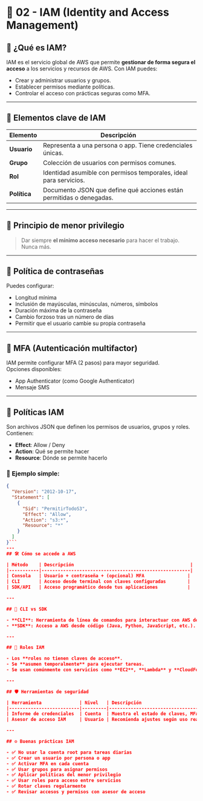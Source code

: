 # 🔐 02 - IAM (Identity and Access Management)

## 📘 ¿Qué es IAM?

IAM es el servicio global de AWS que permite **gestionar de forma segura el acceso** a los servicios y recursos de AWS. Con IAM puedes:

- Crear y administrar usuarios y grupos.
- Establecer permisos mediante políticas.
- Controlar el acceso con prácticas seguras como MFA.

---

## 👥 Elementos clave de IAM

| Elemento     | Descripción |
|--------------|-------------|
| **Usuario**  | Representa a una persona o app. Tiene credenciales únicas. |
| **Grupo**    | Colección de usuarios con permisos comunes. |
| **Rol**      | Identidad asumible con permisos temporales, ideal para servicios. |
| **Política** | Documento JSON que define qué acciones están permitidas o denegadas. |

---

## 🧱 Principio de menor privilegio

> Dar siempre **el mínimo acceso necesario** para hacer el trabajo. Nunca más.

---

## 🔑 Política de contraseñas

Puedes configurar:
- Longitud mínima
- Inclusión de mayúsculas, minúsculas, números, símbolos
- Duración máxima de la contraseña
- Cambio forzoso tras un número de días
- Permitir que el usuario cambie su propia contraseña

---

## 🔐 MFA (Autenticación multifactor)

IAM permite configurar MFA (2 pasos) para mayor seguridad.  
Opciones disponibles:
- App Authenticator (como Google Authenticator)
- Mensaje SMS

---

## 🧾 Políticas IAM

Son archivos JSON que definen los permisos de usuarios, grupos y roles.  
Contienen:
- **Effect**: Allow / Deny
- **Action**: Qué se permite hacer
- **Resource**: Dónde se permite hacerlo

### 🧪 Ejemplo simple:

```json
{
  "Version": "2012-10-17",
  "Statement": [
    {
      "Sid": "PermitirTodoS3",
      "Effect": "Allow",
      "Action": "s3:*",
      "Resource": "*"
    }
  ]
}```
---
## 🛠️ Cómo se accede a AWS

| Método    | Descripción                                           |
|-----------|-------------------------------------------------------|
| Consola   | Usuario + contraseña + (opcional) MFA                |
| CLI       | Acceso desde terminal con claves configuradas        |
| SDK/API   | Acceso programático desde tus aplicaciones           |

---

## 🧰 CLI vs SDK

- **CLI**: Herramienta de línea de comandos para interactuar con AWS desde la terminal.
- **SDK**: Acceso a AWS desde código (Java, Python, JavaScript, etc.).

---

## 👣 Roles IAM

- Los **roles no tienen claves de acceso**.
- Se **asumen temporalmente** para ejecutar tareas.
- Se usan comúnmente con servicios como **EC2**, **Lambda** y **CloudFormation**.

---

## 🛡️ Herramientas de seguridad

| Herramienta              | Nivel   | Descripción                                      |
|--------------------------|---------|--------------------------------------------------|
| Informe de credenciales  | Cuenta  | Muestra el estado de claves, MFA, contraseñas... |
| Asesor de acceso IAM     | Usuario | Recomienda ajustes según uso real de servicios   |

---

## ⚙️ Buenas prácticas IAM

- ✅ No usar la cuenta root para tareas diarias  
- ✅ Crear un usuario por persona o app  
- ✅ Activar MFA en cada cuenta  
- ✅ Usar grupos para asignar permisos  
- ✅ Aplicar políticas del menor privilegio  
- ✅ Usar roles para acceso entre servicios  
- ✅ Rotar claves regularmente  
- ✅ Revisar accesos y permisos con asesor de acceso  
